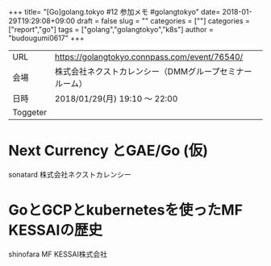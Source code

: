 +++
title= "[Go]golang.tokyo #12 参加メモ #golangtokyo"
date= 2018-01-29T19:29:08+09:00
draft = false
slug = ""
categories = [""]
categories = ["report","go"]
tags = ["golang","golangtokyo","k8s"]
author = "budougumi0617"
+++



|||
|---|---|
|URL|https://golangtokyo.connpass.com/event/76540/|
|会場|株式会社ネクストカレンシー（DMMグループセミナールーム）|
|日時|2018/01/29(月) 19:10 〜 22:00|
|Toggeter| |


# Next Currency とGAE/Go (仮)
sonatard 株式会社ネクストカレンシー


# GoとGCPとkubernetesを使ったMF KESSAIの歴史
shinofara MF KESSAI株式会社

